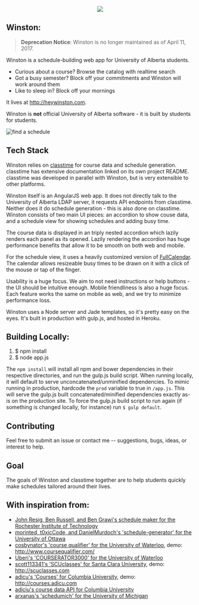 <p align="center">
  <img src="https://cloud.githubusercontent.com/assets/1527504/6770564/2997abf8-d089-11e4-86cc-ad0fcada6a4e.png" />
</p>

Winston:
-----------------------------

> **Deprecation Notice**: Winston is no longer maintained as of April 11, 2017.

Winston is a schedule-building web app for University of Alberta students.
 - Curious about a course? Browse the catalog with realtime search
 - Got a busy semester? Block off your commitments and Winston will work around them
 - Like to sleep in? Block off your mornings

It lives at http://heywinston.com. 

Winston is **not** official University of Alberta software - it is built by students for students.

![find a schedule](https://cloud.githubusercontent.com/assets/1527504/6770386/2556e57c-d084-11e4-8c4a-76d79ef0b90c.png)

Tech Stack
------------------------
Winston relies on [classtime](https://github.com/rosshamish/classtime) for course data and schedule generation.  classtime has extensive documentation linked on its own project README.  classtime was developed in parallel with Winston, but is very extensible to other platforms.

Winston itself is an AngularJS web app.  It does not directly talk to the University of Alberta LDAP server, it requests API endpoints from classtime.  Neither does it do schedule generation - this is also done on classtime.  Winston consists of two main UI pieces: an accordion to show couse data, and a schedule view for showing schedules and adding busy time.

The course data is displayed in an triply nested accordion which lazily renders each panel as its opened.  Lazily rendering the accordion has huge performance benefits that allow it to be smooth on both web and mobile.

For the schedule view, it uses a heavily customized version of [FullCalendar](http://fullcalendar.io/).  The calendar allows resizeable busy times to be drawn on it with a click of the mouse or tap of the finger.

Usability is a huge focus.  We aim to not need instructions or help buttons - the UI should be intuitive enough.  Mobile friendliness is also a huge focus.  Each feature works the same on mobile as web, and we try to minimize performance loss.

Winston uses a Node server and Jade templates, so it's pretty easy on the eyes.  It's built in production with gulp.js, and hosted in Heroku.

Building Locally:
--------------------------
1. $ npm install
2. $ node app.js

The `npm install` will install all npm and bower dependencies in their respective directories, and run the gulp.js build script.
When running locally, it will default to serve unconcatenated/unminified dependencies.  To mimic running in production, hardcode the `prod` variable to true in `/app.js`.  This will serve the gulp.js built concatenated/minified dependencies exactly as-is on the production site.  To force the gulp.js build script to run again (if something is changed locally, for instance) run `$ gulp default`.

Contributing
---------------------------
Feel free to submit an issue or contact me -- suggestions, bugs, ideas, or interest to help.

Goal
----------------------------
The goals of Winston and classtime together are to help students quickly make schedules tailored around their lives. 

With inspiration from:
---------------------
- [John Resig, Ben Russell, and Ben Grawi's schedule maker for the Rochester Institute of Technology](http://schedule.csh.rit.edu/)
- [morinted, t0xicCode, and DanielMurdoch's 'schedule-generator' for the University of Ottawa](https://github.com/morinted/schedule-generator)
- [cosbynator's 'course qualifier' for the University of Waterloo](https://github.com/cosbynator/Course-Qualifier), demo: http://www.coursequalifier.com/
- [Uberi's 'COURSERATOR3000' for the University of Waterloo](https://github.com/Uberi/COURSERATOR3000)
- [scott113341's 'SCUclasses' for Santa Clara University](https://github.com/scott113341/SCUclasses), demo: http://scuclasses.com
- [adicu's 'Courses' for Columbia University](https://github.com/adi-archive/Schedule-Builder), demo: http://courses.adicu.com
- [adiciu's course data API for Columbia University](https://github.com/adicu/data.adicu.com)
- [arxanas's 'schedumich' for the University of Michigan](https://github.com/arxanas/schedumich)
